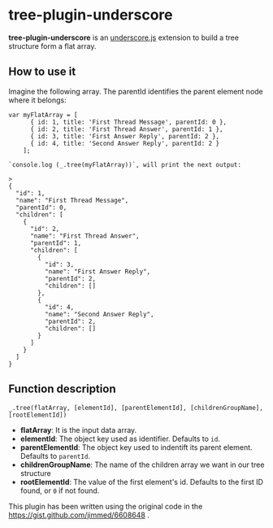 # tree-plugin-underscore
**tree-plugin-underscore** is an [underscore.js](http://underscorejs.org/) extension to build a tree structure form a flat array.

## How to use it

Imagine the following array. The parentId identifies the parent element node where it belongs:

    var myFlatArray = [
          { id: 1, title: 'First Thread Message', parentId: 0 },
          { id: 2, title: 'First Thread Answer', parentId: 1 },
          { id: 3, title: 'First Answer Reply', parentId: 2 },
          { id: 4, title: 'Second Answer Reply', parentId: 2 }
        ];
        
    `console.log (_.tree(myFlatArray))`, will print the next output:

    >
    {
      "id": 1,
      "name": "First Thread Message",
      "parentId": 0,
      "children": [
        {
          "id": 2,
          "name": "First Thread Answer",
          "parentId": 1,
          "children": [
            {
              "id": 3,
              "name": "First Answer Reply",
              "parentId": 2,
              "children": []
            },
            {
              "id": 4,
              "name": "Second Answer Reply",
              "parentId": 2,
              "children": []
            }
          ]
        }
      ]
    }


##  Function description

``_.tree(flatArray, [elementId], [parentElementId], [childrenGroupName], [rootElementId])``

 - **flatArray**: It is the input data array.
 - **elementId**: The object key used as identifier. Defaults to `id`.
 - **parentElementId**: The object key used to indentift its parent element. Defaults to `parentId`.
 - **childrenGroupName**: The name of the children array we want in our tree structure 
 - **rootElementId**: The value of the first element's id. Defaults to the first ID found, or `0` if not found.
 
 
 This plugin has been written using the original code in the https://gist.github.com/jimmed/6608648 .
